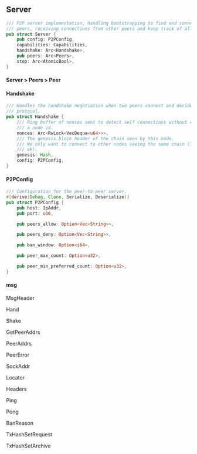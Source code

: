 ## Server

```rust
/// P2P server implementation, handling bootstrapping to find and connect to
/// peers, receiving connections from other peers and keep track of all of them.
pub struct Server {
    pub config: P2PConfig,
    capabilities: Capabilities,
    handshake: Arc<Handshake>,
    pub peers: Arc<Peers>,
    stop: Arc<AtomicBool>,
}
```

#### Server &gt; Peers &gt; Peer

#### Handshake

```rust
/// Handles the handshake negotiation when two peers connect and decides on
/// protocol.
pub struct Handshake {
    /// Ring buffer of nonces sent to detect self connections without requiring
    /// a node id.
    nonces: Arc<RwLock<VecDeque<u64>>>,
    /// The genesis block header of the chain seen by this node.
    /// We only want to connect to other nodes seeing the same chain (forks are
    /// ok).
    genesis: Hash,
    config: P2PConfig,
}
```

#### P2PConfig

```rust
/// Configuration for the peer-to-peer server.
#[derive(Debug, Clone, Serialize, Deserialize)]
pub struct P2PConfig {
	pub host: IpAddr,
	pub port: u16,

	pub peers_allow: Option<Vec<String>>,

	pub peers_deny: Option<Vec<String>>,

	pub ban_window: Option<i64>,

	pub peer_max_count: Option<u32>,

	pub peer_min_preferred_count: Option<u32>,
}
```

#### msg

MsgHeader

Hand

Shake

GetPeerAddrs

PeerAddrs

PeerError

SockAddr

Locator

Headers

Ping

Pong

BanReason

TxHashSetRequest

TxHashSetArchive

